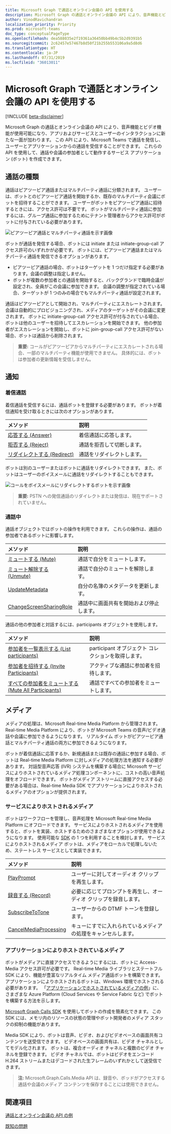 ```yaml
---
title: Microsoft Graph で通話とオンライン会議の API を使用する
description: Microsoft Graph の通話とオンライン会議の API により、音声機能とビデオ機能が使用可能になり、アプリおよびサービスとユーザーのインタラクションに新たな一面が加わります。 この API により、Microsoft Teams で通話を発信し、ユーザーとアプリケーションからの通話を受信することができます。 これらの API を使用して、通話や会議の参加者として動作するサービス アプリケーション (ボット) を作成できます。
author: VinodRavichandran
localization_priority: Priority
ms.prod: microsoft-teams
doc_type: conceptualPageType
ms.openlocfilehash: dea588035e2f19361a36450bb49b4c5b2d9391b5
ms.sourcegitcommit: 2c62457e57467b8d50f21b255b553106a9a5d8d6
ms.translationtype: HT
ms.contentlocale: ja-JP
ms.lasthandoff: 07/31/2019
ms.locfileid: "36013011"
---
```

# <a name="working-with-the-calls-and-online-meetings-api-in-microsoft-graph"></a>Microsoft Graph で通話とオンライン会議の API を使用する

[!INCLUDE [beta-disclaimer](../../includes/beta-disclaimer.md)]

Microsoft Graph の通話とオンライン会議の API により、音声機能とビデオ機能が使用可能になり、アプリおよびサービスとユーザーのインタラクションに新たな一面が加わります。 この API により、Microsoft Teams で通話を発信し、ユーザーとアプリケーションからの通話を受信することができます。 これらの API を使用して、通話や会議の参加者として動作するサービス アプリケーション (ボット) を作成できます。

## <a name="call-types"></a>通話の種類

通話はピアツーピア通話またはマルチパーティ通話に分類されます。 ユーザーは、ボットとのピアツーピア通話を開始するか、既存のマルチパーティ会議にボットを招待することができます。 ユーザーがボットをピアツーピア通話に招待するときには、アクセス許可は不要です。 ボットがマルチパーティ通話に参加するには、グループ通話に参加するためにテナント管理者からアクセス許可がボットに付与されている必要があります。

![ピアツーピア通話とマルチパーティ通話を示す画像](https://cdn.graph.office.net/prod/GraphDocuments/en-us/concepts/images/call-types.png)

ボットが通話を発信する場合、ボットには initiate または initiate-group-call アクセス許可のいずれかが必要です。 ボットには、ピアツーピア通話またはマルチパーティ通話を発信できるオプションがあります。

- ピアツーピア通話の場合、ボットはターゲットを 1 つだけ指定する必要があります。会議の調整は指定しません。 
- ボットが複数の参加者との通話を開始すると、バックグランドで臨時会議が設定され、全員がこの会議に参加できます。 会議の調整が指定されている場合、ターゲットが 1 つのみの場合でもマルチパーティ通話が設定されます。

通話はピアツーピアとして開始され、マルチパーティにエスカレートされます。 会議は自動的にプロビジョニングされ、メディアのターゲットがその会議に変更されます。 ボットに initiate-group-call アクセス許可が付与されている場合、ボットは他のユーザーを招待してエスカレーションを開始できます。 他の参加者がエスカレーションを開始し、ボットに join-group-call アクセス許可がない場合、ボットは通話から削除されます。

> **重要:** コールがピアツーピアからマルチパーティにエスカレートされる場合、一部のマルチパーティ機能が使用できません。 具体的には、ボットは参加者の更新情報を受信しません。

## <a name="signaling"></a>通知

### <a name="incoming-call"></a>着信通話

着信通話を受信するには、通話ボットを登録する必要があります。 ボットが着信通知を受け取るときには次のオプションがあります。

| メソッド                              | 説明                                  |
|:------------------------------------|:---------------------------------------------|
| [応答する (Answer)](../api/call-answer.md)     | 着信通話に応答します。                    |
| [拒否する (Reject)](../api/call-reject.md)     | 通話を拒否して切断します。                  |
| [リダイレクトする (Redirect)](../api/call-redirect.md) | 通話をリダイレクトします。                           |

ボットは別のユーザーまたはボットに通話をリダイレクトできます。 また、ボットはユーザーのボイスメールに通話をリダイレクトすることもできます。

![コールをボイスメールにリダイレクトするボットを示す画像](https://cdn.graph.office.net/prod/GraphDocuments/en-us/concepts/images/call-handling.png)

> **重要:** PSTN への発信通話のリダイレクトまたは発信は、現在サポートされていません。

### <a name="in-call"></a>通話中

通話オブジェクトではボットの操作を利用できます。 これらの操作は、通話の参加者であるボットに影響します。

| メソッド                                                            | 説明                                  |
|:------------------------------------------------------------------|:---------------------------------------------|
| [ミュートする (Mute)](../api/call-mute.md)                                       | 通話で自分をミュートします。                       |
| [ミュート解除する (Unmute)](../api/call-unmute.md)                                   | 通話で自分のミュートを解除します。                     |
| [UpdateMetadata](../api/call-updatemetadata.md)                   | 自分の名簿のメタデータを更新します。          |
| [ChangeScreenSharingRole](../api/call-changescreensharingrole.md) | 通話中に画面共有を開始および停止します。   |

通話の他の参加者と対話するには、participants オブジェクトを使用します。

| メソッド                                                            | 説明                                  |
|:------------------------------------------------------------------|:---------------------------------------------|
| [参加者を一覧表示する (List participants)](../api/call-list-participants.md)             | participant オブジェクト コレクションを取得します。         |
| [参加者を招待する (Invite Participants)](../api/participant-invite.md)               | アクティブな通話に参加者を招待します。      |
| [すべての参加者をミュートする (Mute All Participants)](../api/participant-muteall.md)            | 通話ですべての参加者をミュートします。           |

## <a name="media"></a>メディア

メディアの処理は、Microsoft Real-time Media Platform から管理されます。 Real-time Media Platform により、ボットが Microsoft Teams の音声/ビデオ通話や会議に参加できるようになります。 リアルタイム ボットがピアツーピア通話とマルチパーティ通話の両方に参加できるようになります。

ボットが着信通話に応答するか、新規通話または既存の通話に参加する場合、ボットは Real-time Media Platform に対しメディアの処理方法を通知する必要があります。 対話型音声応答 (IVR) システムを構築する場合に Microsoft サービスによりホストされているメディア処理コンポーネントに、コストの高い音声処理をオフロードできます。 ボットがメディア ストリームに直接アクセスする必要がある場合は、Real-time Media SDK でアプリケーションによりホストされるメディアのオプションが提供されます。

### <a name="service-hosted-media"></a>サービスによりホストされるメディア

ボットはワークフローを管理し、音声処理を Microsoft Real-time Media Platform にオフロードできます。 サービスによりホストされるメディアを使用すると、ボットを実装、ホストするためのさまざまなオプションが使用できるようになります。 使用可能な [SDK](https://developer.microsoft.com/graph/code-samples-and-sdks) の 1 つを利用することを検討します。 サービスによりホストされるメディア ボットは、メディアをローカルで処理しないため、ステートレス サービスとして実装できます。

| メソッド                                                        | 説明                                             |
|:--------------------------------------------------------------|:--------------------------------------------------------|
| [PlayPrompt](../api/call-playprompt.md)                       | ユーザーに対してオーディオ クリップを再生します。                         |
| [録音する (Record)](../api/call-record.md)                               | 必要に応じてプロンプトを再生し、オーディオ クリップを録音します。      |
| [SubscribeToTone](../api/call-subscribetotone.md)             | ユーザーからの DTMF トーンを登録します。                  |
| [CancelMediaProcessing](../api/call-cancelmediaprocessing.md) | キューにすでに入れられているメディアの処理をキャンセルします。             |

### <a name="application-hosted-media"></a>アプリケーションによりホストされているメディア

ボットがメディアに直接アクセスできるようにするには、ボットに Access-Media アクセス許可が必要です。 Real-time Media ライブラリとステートフル SDK により、機能が豊富なリアルタイム メディア通話ボットを構築できます。 アプリケーションによりホストされるボットは、Windows 環境でホストされる必要があります。 「[アプリケーションでホストされているメディアの例](https://github.com/microsoftgraph/microsoft-graph-comms-samples)」に、さまざまな Azure Platform (Cloud Services や Service Fabric など) でボットを構築する方法を示します。

[Microsoft Graph Calls SDK](https://microsoftgraph.github.io/microsoft-graph-comms-samples/docs/articles/index.html) を使用してボットの作成を簡素化できます。 この SDK には、メモリ内のリソースの状態の管理やボット開発者のメディア スタックの抑制の機能があります。

Media SDK により、ボットは音声、ビデオ、およびビデオベースの画面共有コンテンツを送受信できます。 ビデオベースの画面共有は、ビデオ チャネルとしてモデル化されます。 ボットは、複合オーディオ チャネルと複数のビデオ チャネルを登録できます。 ビデオ チャネルでは、ボットはビデオをエンコード H.264 ストリームまたはデコードされた生フレームのいずれかとして送受信できます。

> **注:** Microsoft.Graph.Calls.Media API は、録音や、ボッドがアクセスする通話や会議のメディア コンテンツを保存することには使用できません。

## <a name="see-also"></a>関連項目

[通話とオンライン会議の API の例](https://github.com/microsoftgraph/microsoft-graph-comms-samples/)

[既知の問題](/graph/known-issues#calls-and-online-meetings)
